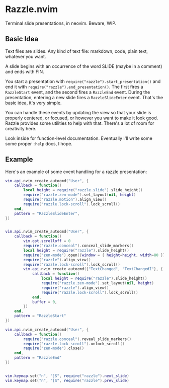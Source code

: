 # Razzle.nvim

Terminal slide presentations, in neovim. Beware, WIP.

## Basic Idea

Text files are slides. Any kind of text file: markdown, code, plain text,
whatever you want.

A slide begins with an occurrence of the word SLIDE (maybe in a comment) and
ends with FIN.

You start a presentation with `require("razzle").start_presentation()` and end
it with `require("razzle").end_presentation()`. The first fires a `RazzleStart`
event, and the second fires a `RazzleEnd` event. During the presentation,
entering a new slide fires a `RazzleSlideEnter` event. That's the basic idea, it's
very simple.

You can handle these events by updating the view so that your slide is properly
centered, or focused, or however you want to make it look good. Razzle provides
some utilities to help with that. There's a lot of room for creativity here.

Look inside for function-level documentation. Eventually I'll write some some
proper `:help` docs, I hope.

## Example

Here's an example of some event handling for a razzle presentation:

```lua
vim.api.nvim_create_autocmd("User", {
    callback = function()
        local height = require("razzle.slide").slide_height()
        require("razzle.zen-mode").set_layout(nil, height)
        require("razzle.motion").align_view()
        require("razzle.lock-scroll").lock_scroll()
    end,
    pattern = "RazzleSlideEnter",
})


vim.api.nvim_create_autocmd("User", {
    callback = function()
        vim.opt.scrolloff = 0
        require("razzle.conceal").conceal_slide_markers()
        local height = require("razzle").slide_height()
        require("zen-mode").open({window = { height=height, width=80 }})
        require("razzle").align_view()
        require("razzle.lock-scroll").lock_scroll()
        vim.api.nvim_create_autocmd({"TextChanged", "TextChangedI"}, {
            callback = function()
                local height = require("razzle").slide_height()
                require("razzle.zen-mode").set_layout(nil, height)
                require("razzle").align_view()
                require("razzle.lock-scroll").lock_scroll()
            end,
            buffer = 0,
        })
    end,
    pattern = "RazzleStart"
})

vim.api.nvim_create_autocmd("User", {
    callback = function()
        require("razzle.conceal").reveal_slide_markers()
        require("razzle.lock-scroll").unlock_scroll()
        require("zen-mode").close()
    end,
    pattern = "RazzleEnd"
})


vim.keymap.set("n", "]S", require("razzle").next_slide)
vim.keymap.set("n", "[S", require("razzle").prev_slide)
```


